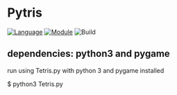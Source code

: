 # Pytris
[![Language](https://img.shields.io/badge/language-python-brightgreen.svg?style=flat
)](https://www.python.org)
[![Module](https://img.shields.io/badge/module-pygame-green.svg?style=flat
)](http://www.pygame.org/news.html)
![Build](https://img.shields.io/travis/joyent/node/v0.6.svg)

## dependencies: python3 and pygame

run using Tetris.py with python 3 and pygame installed

$ python3 Tetris.py
